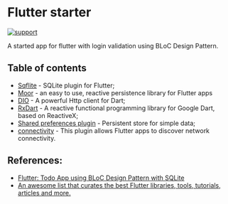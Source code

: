# Flutter starter
[![support](https://img.shields.io/badge/platform-flutter%7Cdart%20vm-ff69b4.svg?style=flat-square)](https://github.com/flutterchina/dio)

A started app for flutter with login validation using BLoC Design Pattern.

## Table of contents
- [Sqflite](https://github.com/tekartik/sqflite) - SQLite plugin for Flutter;
- [Moor](https://github.com/simolus3/moor) - an easy to use, reactive persistence library for Flutter apps
- [DIO](https://github.com/flutterchina/dio) - A powerful Http client for Dart;
- [RxDart](https://github.com/ReactiveX/rxdart) - A reactive functional programming library for Google Dart, based on ReactiveX;
- [Shared preferences plugin](https://github.com/flutter/plugins/tree/master/packages/shared_preferences) - Persistent store for simple data;
- [connectivity](https://github.com/flutter/plugins/tree/master/packages/connectivity) - This plugin allows Flutter apps to discover network connectivity.

## References:
- [Flutter: Todo App using BLoC Design Pattern with SQLite](https://medium.com/@vaygeth/reactive-flutter-todo-app-using-bloc-design-pattern-b71e2434f692)
- [An awesome list that curates the best Flutter libraries, tools, tutorials, articles and more.
](https://github.com/Solido/awesome-flutter)
